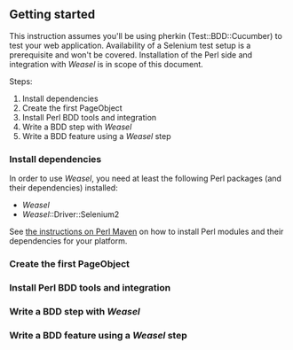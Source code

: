 ## Getting started

This instruction assumes you'll be using pherkin (Test::BDD::Cucumber)
to test your web application. Availability of a Selenium test setup is
a prerequisite and won't be covered. Installation of the Perl side and
integration with *Weasel* is in scope of this document.

Steps:

1. Install dependencies
2. Create the first PageObject
3. Install Perl BDD tools and integration
4. Write a BDD step with *Weasel*
5. Write a BDD feature using a *Weasel* step


### Install dependencies

In order to use *Weasel*, you need at least the following Perl packages
(and their dependencies) installed:

* *Weasel*
* *Weasel*::Driver::Selenium2

See [the instructions on Perl Maven](https://perlmaven.com/how-to-install-a-perl-module-from-cpan)
on how to install Perl modules and their dependencies for your platform.

### Create the first PageObject



### Install Perl BDD tools and integration

### Write a BDD step with *Weasel*

### Write a BDD feature using a *Weasel* step
